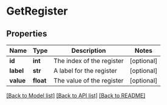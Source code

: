 # GetRegister

## Properties
Name | Type | Description | Notes
------------ | ------------- | ------------- | -------------
**id** | **int** | The index of the register | [optional] 
**label** | **str** | A label for the register | [optional] 
**value** | **float** | The value of the register | [optional] 

[[Back to Model list]](../README.md#documentation-for-models) [[Back to API list]](../README.md#documentation-for-api-endpoints) [[Back to README]](../README.md)


